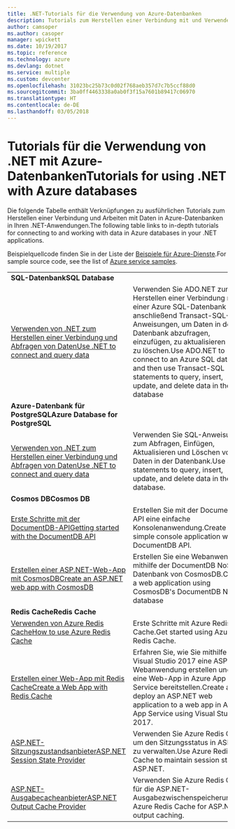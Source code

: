 ```yaml
---
title: .NET-Tutorials für die Verwendung von Azure-Datenbanken
description: Tutorials zum Herstellen einer Verbindung mit und Verwenden von Azure-Datenbanken in Ihren .NET-Anwendungen.
author: camsoper
ms.author: casoper
manager: wpickett
ms.date: 10/19/2017
ms.topic: reference
ms.technology: azure
ms.devlang: dotnet
ms.service: multiple
ms.custom: devcenter
ms.openlocfilehash: 31023bc25b73c0d02f768aeb357d7c7b5ccf88d0
ms.sourcegitcommit: 3ba0ff4463338a0ab0f3f15a7601b89417c06970
ms.translationtype: HT
ms.contentlocale: de-DE
ms.lasthandoff: 03/05/2018
---
```

# <a name="tutorials-for-using-net-with-azure-databases"></a><span data-ttu-id="47fe5-103">Tutorials für die Verwendung von .NET mit Azure-Datenbanken</span><span class="sxs-lookup"><span data-stu-id="47fe5-103">Tutorials for using .NET with Azure databases</span></span>

<span data-ttu-id="47fe5-104">Die folgende Tabelle enthält Verknüpfungen zu ausführlichen Tutorials zum Herstellen einer Verbindung und Arbeiten mit Daten in Azure-Datenbanken in Ihren .NET-Anwendungen.</span><span class="sxs-lookup"><span data-stu-id="47fe5-104">The following table links to in-depth tutorials for connecting to and working with data in Azure databases in your .NET applications.</span></span>

<span data-ttu-id="47fe5-105">Beispielquellcode finden Sie in der Liste der [Beispiele für Azure-Dienste](https://azure.microsoft.com/resources/samples/?platform=dotnet).</span><span class="sxs-lookup"><span data-stu-id="47fe5-105">For sample source code, see the list of [Azure service samples](https://azure.microsoft.com/resources/samples/?platform=dotnet).</span></span>

| | |
|---|---|
| <span data-ttu-id="47fe5-106">**SQL-Datenbank**</span><span class="sxs-lookup"><span data-stu-id="47fe5-106">**SQL Database**</span></span> ||
| <span data-ttu-id="47fe5-107">[Verwenden von .NET zum Herstellen einer Verbindung und Abfragen von Daten][1]</span><span class="sxs-lookup"><span data-stu-id="47fe5-107">[Use .NET to connect and query data][1]</span></span> | <span data-ttu-id="47fe5-108">Verwenden Sie ADO.NET zum Herstellen einer Verbindung mit einer Azure SQL-Datenbank und anschließend Transact-SQL-Anweisungen, um Daten in der Datenbank abzufragen, einzufügen, zu aktualisieren und zu löschen.</span><span class="sxs-lookup"><span data-stu-id="47fe5-108">Use ADO.NET to connect to an Azure SQL database, and then use Transact-SQL statements to query, insert, update, and delete data in the database</span></span> | 
| <span data-ttu-id="47fe5-109">**Azure-Datenbank für PostgreSQL**</span><span class="sxs-lookup"><span data-stu-id="47fe5-109">**Azure Database for PostgreSQL**</span></span> ||
| <span data-ttu-id="47fe5-110">[Verwenden von .NET zum Herstellen einer Verbindung und Abfragen von Daten][2]</span><span class="sxs-lookup"><span data-stu-id="47fe5-110">[Use .NET to connect and query data][2]</span></span> | <span data-ttu-id="47fe5-111">Verwenden Sie SQL-Anweisungen zum Abfragen, Einfügen, Aktualisieren und Löschen von Daten in der Datenbank.</span><span class="sxs-lookup"><span data-stu-id="47fe5-111">Use SQL statements to query, insert, update, and delete data in the database.</span></span> | 
| <span data-ttu-id="47fe5-112">**Cosmos DB**</span><span class="sxs-lookup"><span data-stu-id="47fe5-112">**Cosmos DB**</span></span> ||
| <span data-ttu-id="47fe5-113">[Erste Schritte mit der DocumentDB-API][4]</span><span class="sxs-lookup"><span data-stu-id="47fe5-113">[Getting started with the DocumentDB API][4]</span></span> | <span data-ttu-id="47fe5-114">Erstellen Sie mit der DocumentDB-API eine einfache Konsolenanwendung.</span><span class="sxs-lookup"><span data-stu-id="47fe5-114">Create a simple console application with the DocumentDB API.</span></span> | 
| <span data-ttu-id="47fe5-115">[Erstellen einer ASP.NET-Web-App mit CosmosDB][3]</span><span class="sxs-lookup"><span data-stu-id="47fe5-115">[Create an ASP.NET web app with CosmosDB][3]</span></span> | <span data-ttu-id="47fe5-116">Erstellen Sie eine Webanwendung mithilfe der DocumentDB NoSQL-Datenbank von CosmosDB.</span><span class="sxs-lookup"><span data-stu-id="47fe5-116">Create a web application using CosmosDB's DocumentDB NoSQL database</span></span> | 
| <span data-ttu-id="47fe5-117">**Redis Cache**</span><span class="sxs-lookup"><span data-stu-id="47fe5-117">**Redis Cache**</span></span> | |
| <span data-ttu-id="47fe5-118">[Verwenden von Azure Redis Cache][6]</span><span class="sxs-lookup"><span data-stu-id="47fe5-118">[How to use Azure Redis Cache][6]</span></span> | <span data-ttu-id="47fe5-119">Erste Schritte mit Azure Redis Cache.</span><span class="sxs-lookup"><span data-stu-id="47fe5-119">Get started using Azure Redis Cache.</span></span> |
| <span data-ttu-id="47fe5-120">[Erstellen einer Web-App mit Redis Cache][5]</span><span class="sxs-lookup"><span data-stu-id="47fe5-120">[Create a Web App with Redis Cache][5]</span></span> | <span data-ttu-id="47fe5-121">Erfahren Sie, wie Sie mithilfe von Visual Studio 2017 eine ASP.NET-Webanwendung erstellen und für eine Web-App in Azure App Service bereitstellen.</span><span class="sxs-lookup"><span data-stu-id="47fe5-121">Create and deploy an ASP.NET web application to a web app in Azure App Service using Visual Studio 2017.</span></span>  | 
| <span data-ttu-id="47fe5-122">[ASP.NET-Sitzungszustandsanbieter][7]</span><span class="sxs-lookup"><span data-stu-id="47fe5-122">[ASP.NET Session State Provider][7]</span></span> | <span data-ttu-id="47fe5-123">Verwenden Sie Azure Redis Cache, um den Sitzungsstatus in ASP.NET zu verwalten.</span><span class="sxs-lookup"><span data-stu-id="47fe5-123">Use Azure Redis Cache to maintain session state in ASP.NET.</span></span>  | 
| <span data-ttu-id="47fe5-124">[ASP.NET-Ausgabecacheanbieter][8]</span><span class="sxs-lookup"><span data-stu-id="47fe5-124">[ASP.NET Output Cache Provider][8]</span></span> | <span data-ttu-id="47fe5-125">Verwenden Sie Azure Redis Cache für die ASP.NET-Ausgabezwischenspeicherung.</span><span class="sxs-lookup"><span data-stu-id="47fe5-125">Use Azure Redis Cache for ASP.NET output caching.</span></span>  | 
 

[1]: /azure/sql-database/sql-database-connect-query-dotnet
[2]: /azure/postgresql/connect-csharp
[3]: /azure/cosmos-db/documentdb-dotnet-application
[4]: /azure/cosmos-db/documentdb-dotnetcore-get-started
[5]: /azure/redis-cache/cache-web-app-howto
[6]: /azure/redis-cache/cache-dotnet-how-to-use-azure-redis-cache
[7]: /azure/redis-cache/cache-aspnet-session-state-provider
[8]: /azure/redis-cache/cache-aspnet-output-cache-provider
